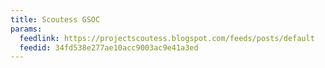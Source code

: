 ```yaml
---
title: Scoutess GSOC
params:
  feedlink: https://projectscoutess.blogspot.com/feeds/posts/default
  feedid: 34fd538e277ae10acc9003ac9e41a3ed
---
```

